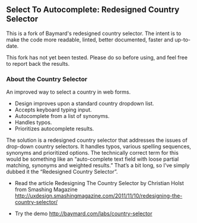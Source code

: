 ## Select To Autocomplete: Redesigned Country Selector

This is a fork of Baymard's redesigned country selector. The intent is to make the code more readable, linted, better documented, faster and up-to-date.

This fork has not yet been tested. Please do so before using, and feel free to report back the results.

### About the Country Selector
An improved way to select a country in web forms.

* Design improves upon a standard country dropdown list.
* Accepts keyboard typing input.
* Autocomplete from a list of synonyms.
* Handles typos.
* Prioritizes autocomplete results.

The solution is a redesigned country selector that addresses the issues of drop-down country selectors. It handles typos, various spelling sequences, synonyms and prioritized options.
The technically correct term for this would be something like an “auto-complete text field with loose partial matching, synonyms and weighted results.” That’s a bit long, so I’ve simply dubbed it the “Redesigned Country Selector”.

- Read the article Redesigning The Country Selector by Christian Holst from Smashing Magazine
http://uxdesign.smashingmagazine.com/2011/11/10/redesigning-the-country-selector/

- Try the demo
http://baymard.com/labs/country-selector
